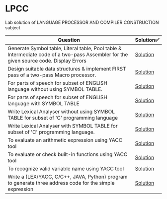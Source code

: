 # LPCC
Lab solution of LANGUAGE PROCESSOR AND COMPILER CONSTRUCTION subject

| Question | Solution✅
---|---
Generate Symbol table, Literal table, Pool table & Intermediate code of a two-pass Assembler for the given source code. Display Errors|[Solution](/Assignment%2001)
Design suitable data structures & implement FIRST pass of a two-pass Macro processor. | [Solution](/Assignment%2002)
For parts of speech for subset of ENGLISH language without using SYMBOL TABLE.|[Solution](/Assignment%2003/3a)
For parts of speech for subset of ENGLISH language with SYMBOL TABLE | [Solution](/Assignment%2003/3b)
Write Lexical Analyser without using SYMBOL TABLE for subset of 'C' programming language | [Solution](/Assignment%2003/3c)
Write Lexical Analyser with SYMBOL TABLE for subset of 'C' programming language. | [Solution](/Assignment%2003/3d)
To evaluate an arithmetic expression using YACC tool |[Solution](/Assignment%2004/4a)
To evaluate or check built-in functions using YACC tool  | [Solution](/Assignment%2004/4b)
To recognize valid variable name using YACC tool | [Solution](/Assignment%2004/4c)
Write a (LEX/YACC, C/C++, JAVA, Python) program to generate three address code for the simple expression | [Solution](/Assignment%2005)

